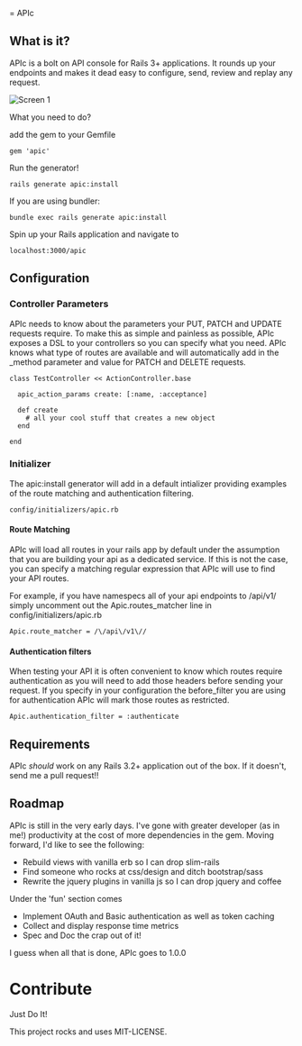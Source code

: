 = APIc

## What is it?

APIc is a bolt on API console for Rails 3+ applications.
It rounds up your endpoints and makes it dead easy to configure, send, review and replay any request.


![Screen 1](https://github.com/randym/apic/raw/master/sample.png)

What you need to do?

add the gem to your Gemfile

```
gem 'apic'
```

Run the generator!

```
rails generate apic:install
```

If you are using bundler:

```
bundle exec rails generate apic:install

```

Spin up your Rails application and navigate to

```
localhost:3000/apic
```



## Configuration

### Controller Parameters

APIc needs to know about the parameters your PUT, PATCH and UPDATE requests require.
To make this as simple and painless as possible, APIc exposes a DSL to your controllers so you can specify what you need.
APIc knows what type of routes are available and will automatically add in the _method parameter and value for PATCH and DELETE requests.

```
class TestController << ActionController.base

  apic_action_params create: [:name, :acceptance]

  def create
    # all your cool stuff that creates a new object
  end

end
```

### Initializer

The apic:install generator will add in a default intializer providing examples of the route matching and authentication filtering.

```
config/initializers/apic.rb
```

#### Route Matching

APIc will load all routes in your rails app by default under the assumption that you are building your api as a dedicated service.
If this is not the case, you can specify a matching regular expression that APIc will use to find your API routes.

For example, if you have namespecs all of your api endpoints to /api/v1/ simply uncomment out the Apic.routes_matcher line in config/initializers/apic.rb

```
Apic.route_matcher = /\/api\/v1\//
```

#### Authentication filters

When testing your API it is often convenient to know which routes require authentication as you will need to add those headers before sending your request.
If you specify in your configuration the before_filter you are using for authentication APIc will mark those routes as restricted.

```
Apic.authentication_filter = :authenticate
```

## Requirements

APIc _should_ work on any Rails 3.2+ application out of the box.
If it doesn't, send me a pull request!!

## Roadmap

APIc is still in the very early days. I've gone with greater developer (as in me!) productivity at the cost of more dependencies
in the gem. Moving forward, I'd like to see the following:

- Rebuild views with vanilla erb so I can drop slim-rails
- Find someone who rocks at css/design and ditch bootstrap/sass
- Rewrite the jquery plugins in vanilla js so I can drop jquery and coffee

Under the 'fun' section comes

- Implement OAuth and Basic authentication as well as token caching
- Collect and display response time metrics
- Spec and Doc the crap out of it!

I guess when all that is done, APIc goes to 1.0.0

# Contribute

Just Do It!

This project rocks and uses MIT-LICENSE.
